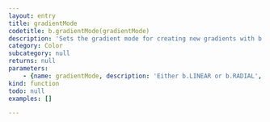 ```yaml
---
layout: entry
title: gradientMode
codetitle: b.gradientMode(gradientMode)
description: 'Sets the gradient mode for creating new gradients with b.gradient() to LINEAR or RADIAL. The default gradient mode is LINEAR.'
category: Color
subcategory: null
returns: null
parameters:
    - {name: gradientMode, description: 'Either b.LINEAR or b.RADIAL', optional: false, type: [String]}
kind: function
todo: null
examples: []

---
```

